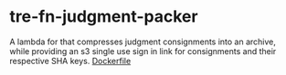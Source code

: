 # tre-fn-judgment-packer

A lambda for that compresses judgment consignments into an archive, while providing an s3 single use
sign in link for consignments and their respective SHA keys. [Dockerfile](..%2Ftre-fn-dpsg-bag-to-dri-sip%2Ftre-bagit-to-dri-sip%2FDockerfile)
